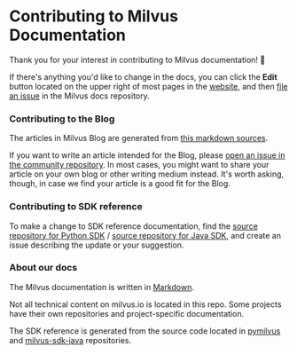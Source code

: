 # Contributing to Milvus Documentation

Thank you for your interest in contributing to Milvus documentation! :tada:

If there's anything you'd like to change in the docs, you can click the **Edit** button located on the upper right of most pages in the [website](https://www.milvus.io/docs/guides/get_started/install_milvus/install_milvus.md), and then [file an issue](https://github.com/milvus-io/docs/issues/new/choose) in the Milvus docs repository. 

### Contributing to the Blog

The articles in Milvus Blog are generated from [this markdown sources](https://github.com/milvus-io/www.milvus.io/tree/master/website/blog). 

If you want to write an article intended for the Blog, please [open an issue in the community repository](https://github.com/milvus-io/community/issues/new). In most cases, you might want to share your article on your own blog or other writing medium instead. It's worth asking, though, in case we find your article is a good fit for the Blog.

### Contributing to SDK reference

To make a change to SDK reference documentation, find the [source repository for Python SDK](https://github.com/milvus-io/pymilvus) / [source repository for Java SDK](https://github.com/milvus-io/milvus-sdk-java), and create an issue describing the update or your suggestion. 

### About our docs

The Milvus documentation is written in [Markdown](https://commonmark.org/help/). 

Not all technical content on milvus.io is located in this repo. Some projects have their own repositories and project-specific documentation. 

The SDK reference is generated from the source code located in [pymilvus](https://github.com/milvus-io/pymilvus) and [milvus-sdk-java](https://github.com/milvus-io/milvus-sdk-java) repositories.

